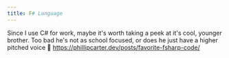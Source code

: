 ```yaml
---
title: F# Language
---
```


Since I use C# for work, maybe it's worth taking a peek at it's cool, younger brother. Too bad he's not as school focused, or does he just have a higher pitched voice :shrug:
<https://phillipcarter.dev/posts/favorite-fsharp-code/>
